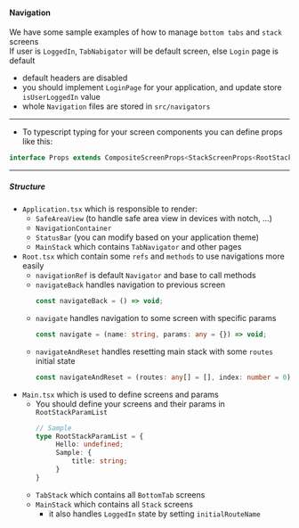 #### Navigation

We have some sample examples of how to manage `bottom tabs` and `stack` screens<br/>
If user is `LoggedIn`, `TabNabigator` will be default screen, else `Login` page is default

* default headers are disabled
* you should implement `LoginPage` for your application, and update store `isUserLoggedIn` value
* whole `Navigation` files are stored in `src/navigators`

***
* To typescript typing for your screen components you can define props like this:
```typescript
interface Props extends CompositeScreenProps<StackScreenProps<RootStackParamList, "Sample">, any> {}
```
***

##### Structure

* `Application.tsx` which is responsible to render:
    * `SafeAreaView` (to handle safe area view in devices with notch, ...)
    * `NavigationContainer`
    * `StatusBar` (you can modify based on your application theme)
    * `MainStack` which contains `TabNavigator` and other pages
* `Root.tsx` which contain some `refs` and `methods` to use navigations more easily
    * `navigationRef` is default `Navigator` and base to call methods
    * `navigateBack` handles navigation to previous screen
      ```typescript
      const navigateBack = () => void;
      ```
    * `navigate` handles navigation to some screen with specific params
      ```typescript
      const navigate = (name: string, params: any = {}) => void;
      ```
    * `navigateAndReset` handles resetting main stack with some `routes` initial state
      ```typescript
      const navigateAndReset = (routes: any[] = [], index: number = 0) => void;
      ```
* `Main.tsx` which is used to define screens and params
    * You should define your screens and their params in `RootStackParamList`
      ```typescript
      // Sample
      type RootStackParamList = {
           Hello: undefined;
           Sample: {
               title: string;
           }
      }
      ```
    * `TabStack` which contains all `BottomTab` screens
    * `MainStack` which contains all `Stack` screens
      * it also handles `LoggedIn` state by setting `initialRouteName`
